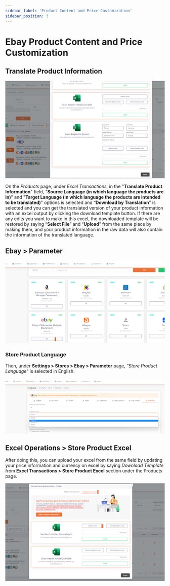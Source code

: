 ```yaml
---
sidebar_label: 'Product Content and Price Customization'
sidebar_position: 3
---
```



# Ebay Product Content and Price Customization

## Translate Product Information

![EbayDataTranslate](../ebay/img/EbayDataTranslate.png)

On the *Products* page, under *Excel Transactions*, in the "**Translate Product Information**" field, "**Source Language (in which language the products are in)**" and "**Target Language (in which language the products are intended to be translated)**" options is selected and “**Download by Translation**” is selected and you can get the translated version of your product information with an excel output by clicking the download template button. If there are any edits you want to make in this excel, the downloaded template will be restored by saying “**Select File**” and “**Upload**” from the same place by making them, and your product information in the raw data will also contain the information of the translated language.

## Ebay > Parameter

![EbaySettingShopParameter](../ebay/img/EbaySettingShopParameter.png)

### Store Product Language

Then, under **Settings > Stores > Ebay > Parameter** page, “*Store Product Language*” is selected in English.

![EbayDataTranslate](../ebay/img/EbayNativeLanguage.png)

## Excel Operations > Store Product Excel

After doing this, you can upload your excel from the same field by updating your price information and currency on excel by saying *Download Template* from **Excel Transactions > Store Product Excel** section under the Products page.

![EbayShopProductExcel](../ebay/img/EbayShopExcelProduct.png)